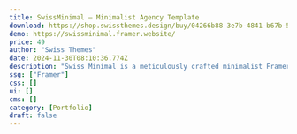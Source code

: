 ```yaml
---
title: SwissMinimal — Minimalist Agency Template
download: https://shop.swissthemes.design/buy/04266b88-3e7b-4841-b67b-508bdd3d07b7
demo: https://swissminimal.framer.website/
price: 49
author: "Swiss Themes"
date: 2024-11-30T08:10:36.774Z
description: "Swiss Minimal is a meticulously crafted minimalist Framer template, offering freelancers, artists and agencies a sleek, sophisticated platform to showcase their projects with timeless elegance."
ssg: ["Framer"]
css: []
ui: []
cms: []
category: [Portfolio]
draft: false
---
```

